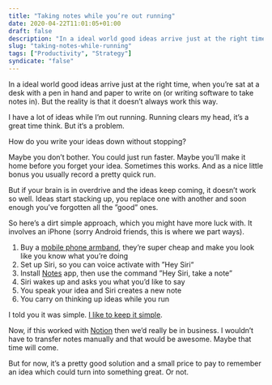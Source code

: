 ```yaml
---
title: "Taking notes while you’re out running"
date: 2020-04-22T11:01:05+01:00
draft: false
description: "In a ideal world good ideas arrive just at the right time, when you’re sat at a desk with a pen in hand and paper to write on. But the reality is that it doesn’t always work this way."
slug: "taking-notes-while-running"
tags: ["Productivity", "Strategy"]
syndicate: "false"
---
```


In a ideal world good ideas arrive just at the right time, when you’re sat at a desk with a pen in hand and paper to write on (or writing software to take notes in). But the reality is that it doesn’t always work this way.

I have a lot of ideas while I’m out running. Running clears my head, it’s a great time think. But it‘s a problem.

How do you write your ideas down without stopping?

Maybe you don’t bother. You could just run faster. Maybe you’ll make it home before you forget your idea. Sometimes this works. And as a nice little bonus you usually record a pretty quick run.

But if your brain is in overdrive and the ideas keep coming, it doesn’t work so well. Ideas start stacking up, you replace one with another and soon enough you’ve forgotten all the ”good” ones.

So here’s a dirt simple approach, which you might have more luck with. It involves an iPhone (sorry Android friends, this is where we part ways).

1. Buy a [mobile phone armband](https://www.amazon.co.uk/Mobile-Phone-Armbands/b?node=4913455031), they’re super cheap and make you look like you know what you’re doing
2. Set up Siri, so you can voice activate with ”Hey Siri“
3. Install [Notes](https://support.apple.com/en-us/HT205773) app, then use the command ”Hey Siri, take a note”
4. Siri wakes up and asks you what you’d like to say
5. You speak your idea and Siri creates a new note
6. You carry on thinking up ideas while you run

I told you it was simple. [I like to keep it simple](https://harrycresswell.com/articles/intentions-2020/#keep-it-simple).

Now, if this worked with [Notion](https://www.notion.so/) then we’d really be in business. I wouldn’t have to transfer notes manually and that would be awesome. Maybe that time will come.

But for now, it’s a pretty good solution and a small price to pay to remember an idea which could turn into something great. Or not.
